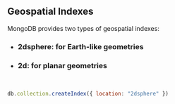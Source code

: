 ## Geospatial Indexes

MongoDB provides two types of geospatial indexes:

* ### 2dsphere: for Earth-like geometries
* ### 2d: for planar geometries
&nbsp;

```js
db.collection.createIndex({ location: "2dsphere" })
```